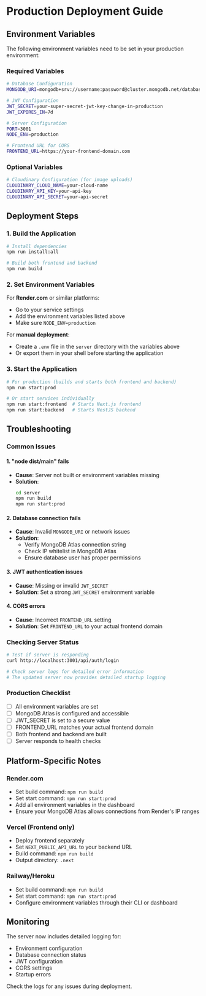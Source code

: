 # Production Deployment Guide

## Environment Variables

The following environment variables need to be set in your production environment:

### Required Variables

```bash
# Database Configuration
MONGODB_URI=mongodb+srv://username:password@cluster.mongodb.net/database?retryWrites=true&w=majority

# JWT Configuration
JWT_SECRET=your-super-secret-jwt-key-change-in-production
JWT_EXPIRES_IN=7d

# Server Configuration
PORT=3001
NODE_ENV=production

# Frontend URL for CORS
FRONTEND_URL=https://your-frontend-domain.com
```

### Optional Variables

```bash
# Cloudinary Configuration (for image uploads)
CLOUDINARY_CLOUD_NAME=your-cloud-name
CLOUDINARY_API_KEY=your-api-key
CLOUDINARY_API_SECRET=your-api-secret
```

## Deployment Steps

### 1. Build the Application

```bash
# Install dependencies
npm run install:all

# Build both frontend and backend
npm run build
```

### 2. Set Environment Variables

For **Render.com** or similar platforms:
- Go to your service settings
- Add the environment variables listed above
- Make sure `NODE_ENV=production`

For **manual deployment**:
- Create a `.env` file in the `server` directory with the variables above
- Or export them in your shell before starting the application

### 3. Start the Application

```bash
# For production (builds and starts both frontend and backend)
npm run start:prod

# Or start services individually
npm run start:frontend  # Starts Next.js frontend
npm run start:backend   # Starts NestJS backend
```

## Troubleshooting

### Common Issues

#### 1. "node dist/main" fails
- **Cause**: Server not built or environment variables missing
- **Solution**: 
  ```bash
  cd server
  npm run build
  npm run start:prod
  ```

#### 2. Database connection fails
- **Cause**: Invalid `MONGODB_URI` or network issues
- **Solution**: 
  - Verify MongoDB Atlas connection string
  - Check IP whitelist in MongoDB Atlas
  - Ensure database user has proper permissions

#### 3. JWT authentication issues
- **Cause**: Missing or invalid `JWT_SECRET`
- **Solution**: Set a strong `JWT_SECRET` environment variable

#### 4. CORS errors
- **Cause**: Incorrect `FRONTEND_URL` setting
- **Solution**: Set `FRONTEND_URL` to your actual frontend domain

### Checking Server Status

```bash
# Test if server is responding
curl http://localhost:3001/api/auth/login

# Check server logs for detailed error information
# The updated server now provides detailed startup logging
```

### Production Checklist

- [ ] All environment variables are set
- [ ] MongoDB Atlas is configured and accessible
- [ ] JWT_SECRET is set to a secure value
- [ ] FRONTEND_URL matches your actual frontend domain
- [ ] Both frontend and backend are built
- [ ] Server responds to health checks

## Platform-Specific Notes

### Render.com
- Set build command: `npm run build`
- Set start command: `npm run start:prod`
- Add all environment variables in the dashboard
- Ensure your MongoDB Atlas allows connections from Render's IP ranges

### Vercel (Frontend only)
- Deploy frontend separately
- Set `NEXT_PUBLIC_API_URL` to your backend URL
- Build command: `npm run build`
- Output directory: `.next`

### Railway/Heroku
- Set build command: `npm run build`
- Set start command: `npm run start:prod`
- Configure environment variables through their CLI or dashboard

## Monitoring

The server now includes detailed logging for:
- Environment configuration
- Database connection status
- JWT configuration
- CORS settings
- Startup errors

Check the logs for any issues during deployment. 